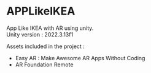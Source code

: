 # APPLikeIKEA
App Like IKEA with AR using unity.<br />
Unity version : 2022.3.13f1

Assets included in the project :
- Easy AR : Make Awesome AR Apps Without Coding
- AR Foundation Remote

